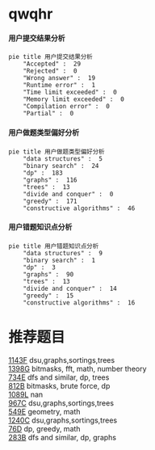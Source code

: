 # qwqhr

<!-- tabs:start -->



#### **用户提交结果分析**

```mermaid
pie title 用户提交结果分析
    "Accepted" :  29
    "Rejected" :  0
    "Wrong answer" :  19
    "Runtime error" :  1
    "Time limit exceeded" :  0
    "Memory limit exceeded" :  0
    "Compilation error" :  0
    "Partial" :  0
```

#### **用户做题类型偏好分析**

```mermaid
pie title 用户做题类型偏好分析
    "data structures" :  5
    "binary search" :  24
    "dp" :  183
    "graphs" :  116
    "trees" :  13
    "divide and conquer" :  0
    "greedy" :  171
    "constructive algorithms" :  46
```
#### **用户错题知识点分析**

```mermaid
pie title 用户错题知识点分析
    "data structures" :  9
    "binary search" :  1
    "dp" :  3
    "graphs" :  90
    "trees" :  13
    "divide and conquer" :  14
    "greedy" :  15
    "constructive algorithms" :  16
```



<!-- tabs:end -->
# 推荐题目
[1143F](https://codeforces.com/contest/1143/problem/F)		dsu,graphs,sortings,trees		  
[1398G](https://codeforces.com/contest/1398/problem/G)		bitmasks,
                        fft,
                        math,
                        number theory		  
[734E](https://codeforces.com/contest/734/problem/E)		dfs and similar,
                        dp,
                        trees		  
[812B](https://codeforces.com/contest/812/problem/B)		bitmasks,
                        brute force,
                        dp		  
[1089L](https://codeforces.com/contest/1089/problem/L)		nan		  
[967C](https://codeforces.com/contest/967/problem/C)		dsu,graphs,sortings,trees		  
[549E](https://codeforces.com/contest/549/problem/E)		geometry,
                        math		  
[1240C](https://codeforces.com/contest/1240/problem/C)		dsu,graphs,sortings,trees		  
[76D](https://codeforces.com/contest/76/problem/D)		dp,
                        greedy,
                        math		  
[283B](https://codeforces.com/contest/283/problem/B)		dfs and similar,
                        dp,
                        graphs		  
